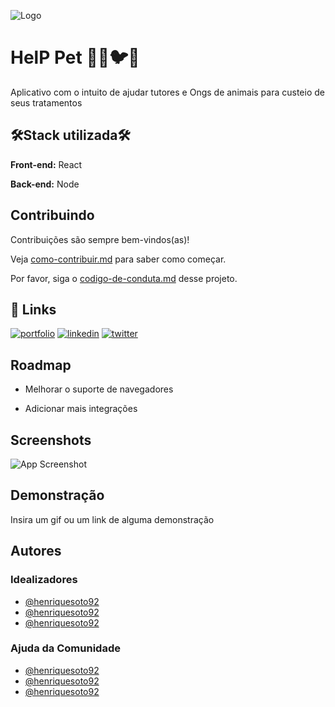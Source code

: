 
![Logo](https://dev-to-uploads.s3.amazonaws.com/uploads/articles/th5xamgrr6se0x5ro4g6.png)


# HelP Pet 🐶🐱🐦🐸

Aplicativo com o intuito de ajudar tutores e Ongs de animais para custeio de seus tratamentos



## 🛠Stack utilizada🛠

**Front-end:** React

**Back-end:** Node


## Contribuindo

Contribuições são sempre bem-vindos(as)!

Veja [como-contribuir.md](https://www.github.com/henriquesoto92) para saber como começar.

Por favor, siga o [codigo-de-conduta.md](https://www.github.com/henriquesoto92) desse projeto.


## 🔗 Links
[![portfolio](https://img.shields.io/badge/my_portfolio-000?style=for-the-badge&logo=ko-fi&logoColor=white)](https://katherinempeterson.com/)
[![linkedin](https://img.shields.io/badge/linkedin-0A66C2?style=for-the-badge&logo=linkedin&logoColor=white)](https://www.linkedin.com/)
[![twitter](https://img.shields.io/badge/twitter-1DA1F2?style=for-the-badge&logo=twitter&logoColor=white)](https://twitter.com/)


## Roadmap

- Melhorar o suporte de navegadores

- Adicionar mais integrações


## Screenshots

![App Screenshot](https://via.placeholder.com/468x300?text=App+Screenshot+Here)


## Demonstração

Insira um gif ou um link de alguma demonstração


## Autores
### Idealizadores
- [@henriquesoto92](https://www.github.com/henriquesoto92)
- [@henriquesoto92](https://www.github.com/henriquesoto92)
- [@henriquesoto92](https://www.github.com/henriquesoto92)

### Ajuda da Comunidade
- [@henriquesoto92](https://www.github.com/henriquesoto92)
- [@henriquesoto92](https://www.github.com/henriquesoto92)
- [@henriquesoto92](https://www.github.com/henriquesoto92)


